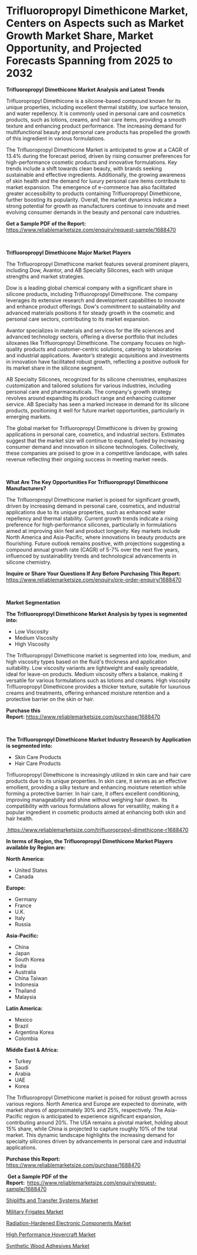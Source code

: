 <p><h1>Trifluoropropyl Dimethicone Market, Centers on Aspects such as Market Growth Market Share, Market Opportunity, and Projected Forecasts Spanning from 2025 to 2032</h1></p><p><strong>Trifluoropropyl Dimethicone Market Analysis and Latest Trends</strong></p>
<p><p>Trifluoropropyl Dimethicone is a silicone-based compound known for its unique properties, including excellent thermal stability, low surface tension, and water repellency. It is commonly used in personal care and cosmetics products, such as lotions, creams, and hair care items, providing a smooth texture and enhancing product performance. The increasing demand for multifunctional beauty and personal care products has propelled the growth of this ingredient in various formulations.</p><p>The Trifluoropropyl Dimethicone Market is anticipated to grow at a CAGR of 13.4% during the forecast period, driven by rising consumer preferences for high-performance cosmetic products and innovative formulations. Key trends include a shift towards clean beauty, with brands seeking sustainable and effective ingredients. Additionally, the growing awareness of skin health and the demand for luxury personal care items contribute to market expansion. The emergence of e-commerce has also facilitated greater accessibility to products containing Trifluoropropyl Dimethicone, further boosting its popularity. Overall, the market dynamics indicate a strong potential for growth as manufacturers continue to innovate and meet evolving consumer demands in the beauty and personal care industries.</p></p>
<p><strong>Get a Sample PDF of the Report:&nbsp;</strong> <a href="https://www.reliablemarketsize.com/enquiry/request-sample/1688470?utm_campaign=1879&utm_medium=2&utm_source=Github&utm_content=ia&utm_term=06012025&utm_id=trifluoropropyl-dimethicone">https://www.reliablemarketsize.com/enquiry/request-sample/1688470</a></p>
<p>&nbsp;</p>
<p><strong>Trifluoropropyl Dimethicone Major Market Players</strong></p>
<p><p>The Trifluoropropyl Dimethicone market features several prominent players, including Dow, Avantor, and AB Specialty Silicones, each with unique strengths and market strategies. </p><p>Dow is a leading global chemical company with a significant share in silicone products, including Trifluoropropyl Dimethicone. The company leverages its extensive research and development capabilities to innovate and enhance product offerings. Dow's commitment to sustainability and advanced materials positions it for steady growth in the cosmetic and personal care sectors, contributing to its market expansion.</p><p>Avantor specializes in materials and services for the life sciences and advanced technology sectors, offering a diverse portfolio that includes siloxanes like Trifluoropropyl Dimethicone. The company focuses on high-quality products and customer-centric solutions, catering to laboratories and industrial applications. Avantor’s strategic acquisitions and investments in innovation have facilitated robust growth, reflecting a positive outlook for its market share in the silicone segment.</p><p>AB Specialty Silicones, recognized for its silicone chemistries, emphasizes customization and tailored solutions for various industries, including personal care and pharmaceuticals. The company's growth strategy revolves around expanding its product range and enhancing customer service. AB Specialty has seen a marked increase in demand for its silicone products, positioning it well for future market opportunities, particularly in emerging markets.</p><p>The global market for Trifluoropropyl Dimethicone is driven by growing applications in personal care, cosmetics, and industrial sectors. Estimates suggest that the market size will continue to expand, fueled by increasing consumer demand and innovation in silicone technologies. Collectively, these companies are poised to grow in a competitive landscape, with sales revenue reflecting their ongoing success in meeting market needs.</p></p>
<p>&nbsp;</p>
<p><strong>What Are The Key Opportunities For Trifluoropropyl Dimethicone Manufacturers?</strong></p>
<p><p>The Trifluoropropyl Dimethicone market is poised for significant growth, driven by increasing demand in personal care, cosmetics, and industrial applications due to its unique properties, such as enhanced water repellency and thermal stability. Current growth trends indicate a rising preference for high-performance silicones, particularly in formulations aimed at improving skin feel and product longevity. Key markets include North America and Asia-Pacific, where innovations in beauty products are flourishing. Future outlook remains positive, with projections suggesting a compound annual growth rate (CAGR) of 5-7% over the next five years, influenced by sustainability trends and technological advancements in silicone chemistry.</p></p>
<p><strong>Inquire or Share Your Questions If Any Before Purchasing This Report:</strong> <a href="https://www.reliablemarketsize.com/enquiry/pre-order-enquiry/1688470?utm_campaign=1879&utm_medium=2&utm_source=Github&utm_content=ia&utm_term=06012025&utm_id=trifluoropropyl-dimethicone">https://www.reliablemarketsize.com/enquiry/pre-order-enquiry/1688470</a></p>
<p>&nbsp;</p>
<p><strong>Market Segmentation</strong></p>
<p><strong>The Trifluoropropyl Dimethicone Market Analysis by types is segmented into:</strong></p>
<p><ul><li>Low Viscosity</li><li>Medium Viscosity</li><li>High Viscosity</li></ul></p>
<p><p>The Trifluoropropyl Dimethicone market is segmented into low, medium, and high viscosity types based on the fluid's thickness and application suitability. Low viscosity variants are lightweight and easily spreadable, ideal for leave-on products. Medium viscosity offers a balance, making it versatile for various formulations such as lotions and creams. High viscosity Trifluoropropyl Dimethicone provides a thicker texture, suitable for luxurious creams and treatments, offering enhanced moisture retention and a protective barrier on the skin or hair.</p></p>
<p><strong>Purchase this Report:&nbsp;</strong><a href="https://www.reliablemarketsize.com/purchase/1688470?utm_campaign=1879&utm_medium=2&utm_source=Github&utm_content=ia&utm_term=06012025&utm_id=trifluoropropyl-dimethicone">https://www.reliablemarketsize.com/purchase/1688470</a></p>
<p>&nbsp;</p>
<p><strong>The Trifluoropropyl Dimethicone Market Industry Research by Application is segmented into:</strong></p>
<p><ul><li>Skin Care Products</li><li>Hair Care Products</li></ul></p>
<p><p>Trifluoropropyl Dimethicone is increasingly utilized in skin care and hair care products due to its unique properties. In skin care, it serves as an effective emollient, providing a silky texture and enhancing moisture retention while forming a protective barrier. In hair care, it offers excellent conditioning, improving manageability and shine without weighing hair down. Its compatibility with various formulations allows for versatility, making it a popular ingredient in cosmetic products aimed at enhancing both skin and hair health.</p></p>
<p><a href="https://www.reliablemarketsize.com/trifluoropropyl-dimethicone-r1688470?utm_campaign=1879&utm_medium=2&utm_source=Github&utm_content=ia&utm_term=06012025&utm_id=trifluoropropyl-dimethicone">&nbsp;https://www.reliablemarketsize.com/trifluoropropyl-dimethicone-r1688470</a></p>
<p><strong>In terms of Region, the Trifluoropropyl Dimethicone Market Players available by Region are:</strong></p>
<p>
    <p> <strong> North America: </strong>
        <ul>
            <li>United States</li>
            <li>Canada</li>
        </ul>
        </p> 
    <p> <strong> Europe: </strong>
        <ul>
            <li>Germany</li>
            <li>France</li>
            <li>U.K.</li>
            <li>Italy</li>
            <li>Russia</li>
        </ul>
        </p> 
    <p> <strong> Asia-Pacific: </strong>
        <ul>
            <li>China</li>
            <li>Japan</li>
            <li>South Korea</li>
            <li>India</li>
            <li>Australia</li>
            <li>China Taiwan</li>
            <li>Indonesia</li>
            <li>Thailand</li>
            <li>Malaysia</li>
        </ul>
        </p> 
    <p> <strong> Latin America: </strong>
        <ul>
            <li>Mexico</li>
            <li>Brazil</li>
            <li>Argentina Korea</li>
            <li>Colombia</li>
        </ul>
        </p> 
    <p> <strong> Middle East & Africa: </strong>
        <ul>
            <li>Turkey</li>
            <li>Saudi</li>
            <li>Arabia</li>
            <li>UAE</li>
            <li>Korea</li>
        </ul>
    </p>
    </p>
<p><p>The Trifluoropropyl Dimethicone market is poised for robust growth across various regions. North America and Europe are expected to dominate, with market shares of approximately 30% and 25%, respectively. The Asia-Pacific region is anticipated to experience significant expansion, contributing around 20%. The USA remains a pivotal market, holding about 15% share, while China is projected to capture roughly 10% of the total market. This dynamic landscape highlights the increasing demand for specialty silicones driven by advancements in personal care and industrial applications.</p></p>
<p><strong>Purchase this Report: </strong><a href="https://www.reliablemarketsize.com/purchase/1688470?utm_campaign=1879&utm_medium=2&utm_source=Github&utm_content=ia&utm_term=06012025&utm_id=trifluoropropyl-dimethicone">https://www.reliablemarketsize.com/purchase/1688470</a></p>
<p>&nbsp;<strong>Get a Sample PDF of the Report:&nbsp;&nbsp;</strong><a href="https://www.reliablemarketsize.com/enquiry/request-sample/1688470?utm_campaign=1879&utm_medium=2&utm_source=Github&utm_content=ia&utm_term=06012025&utm_id=trifluoropropyl-dimethicone">https://www.reliablemarketsize.com/enquiry/request-sample/1688470</a></p>
<p><strong></strong></p>
<p><p><a href="https://www.linkedin.com/pulse/in-depth-analysis-shiplifts-transfer-systems-market-size-share-oleje?utm_campaign=1879&utm_medium=2&utm_source=Github&utm_content=ia&utm_term=06012025&utm_id=trifluoropropyl-dimethicone">Shiplifts and Transfer Systems Market</a></p><p><a href="https://www.linkedin.com/pulse/revenue-analysis-military-frigates-market-projected-115-cagr-6deoe?utm_campaign=1879&utm_medium=2&utm_source=Github&utm_content=ia&utm_term=06012025&utm_id=trifluoropropyl-dimethicone">Military Frigates Market</a></p><p><a href="https://www.linkedin.com/pulse/sales-projections-analysis-radiation-hardened-electronic-gzqle?utm_campaign=1879&utm_medium=2&utm_source=Github&utm_content=ia&utm_term=06012025&utm_id=trifluoropropyl-dimethicone">Radiation-Hardened Electronic Components Market</a></p><p><a href="https://www.linkedin.com/pulse/high-performance-hovercraft-market-report-addressing-business-auvpe?utm_campaign=1879&utm_medium=2&utm_source=Github&utm_content=ia&utm_term=06012025&utm_id=trifluoropropyl-dimethicone">High Performance Hovercraft Market</a></p><p><a href="https://www.linkedin.com/pulse/emerging-opportunities-challenges-global-synthetic-wood-6ys0e?utm_campaign=1879&utm_medium=2&utm_source=Github&utm_content=ia&utm_term=06012025&utm_id=trifluoropropyl-dimethicone">Synthetic Wood Adhesives Market</a></p></p>